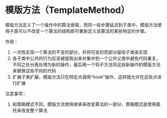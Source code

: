 # 模版方法（TemplateMethod）
模版方法定义了一个操作中的算法骨架，而将一些步骤延迟到子类中，模版方法使得子类可以不改变一个算法的结构即可重新定义该算法的某些特定的步骤。

作用：
  1. 一次性实现一个算法的不变的部分，并将可变的而部分留给子类来实现
  2. 各子类中公共的行为应该被提取出来并集中到一个公共父类中避免代码重复，不同之处分离处理为新的操作，最后用一个钩子方法将这些新操作的模版方法来替换这些不同的代码
  3. 扩展子类扩展，模版方法只在特定点调用“hook”操作，这样就允许在这些点进行扩展

注意事项：
  1. 和策略模式不同，模版方法使用继承来改变算法的一部分，策略模式是使用委托来改变整个算法
